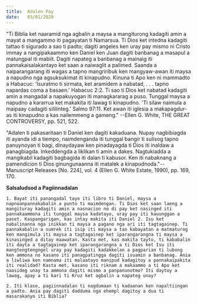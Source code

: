 ```yaml
---
title:  Adalen Pay
date:   03/01/2020
---
```


"Ti Biblia ket naaramid nga agbalin a maysa a mangiturong kadagiti amin a mayat a mangammo iti pagayatan ti Namarsua. Ti Dios ket intedna kadagiti tattao ti sigurado a sao ti padto; dagiti angeles ken uray pay mismo ni Cristo immay a nangipakaammo ken Daniel ken Juan dagiti banbanag a masapul a matungpal iti mabiit. Dagiti napateg a banbanag a mainaig iti pannakaisalakantayo ket saan a naiwaglit a palimed. Saanda a naiparangarang iti wagas a tapno mangriribuk ken mangyaw-awan iti maysa a napudno nga agsuksukimat iti kinapudno. Kinuna ti Apo ken ni mammadto a Habacuc: 'Isuratmo ti sirmata, ket aramidem a nabatad, . . . tapno napardas coma a basaen.' Habacuc 2:2. Ti sao ti Dios ket nabatad kadagiti amin a mangadal a napakuyogan iti managkararag a puso. Tunggal maysa a napudno a kararrua ket makakita iti lawag ti kinapudno. 'Ti silaw naimula a maipaay cadagiti sililinteg.' Salmo 97:11. Ket awan iti iglesia a makapagdur-as iti kinapudno a kas nailemmeng a gameng." --Ellen G. White, THE GREAT CONTROVERSY, pp. 521, 522.

"Adalen ti pakasaritaan ti Daniel ken dagiti kakaduana. Nupay nagbibiagda iti ayanda idi a tiempo, naimdenganda iti tunggal bangir ti sulisog tapno panuynoyan ti bagi, dinaydayaw ken pinadayagda ti Dios iti inaldaw a panagbiagda. Inkeddengda a liklikan ti amin a dakes. Nagtukiadda a mangikabil kadagiti bagbagida iti dalan ti kabusor. Ken iti nabaknang a pamendicion ti Dios ginungunaanna iti matalek a kinapudnoda."--Manuscript Releases [No. 224], vol. 4 (Ellen G. White Estate, 1990), pp. 169, 170.

**Salsaludsod a Pagiinnadalan**

`1. Bayat iti panangadal tayo iti libro ti Daniel, maysa a napnoanpannakabalin a punto ti maimdengan. Ti Dios ket saan laeng a mangituray kadagiti amin a nasnacion no di pay ket nasinged iti pannakaammona iti tunggal maysa kadatayo, uray pay iti kauunggan a paset. Kaspangarigan, kas intay makita iti Daniel 2. Isu ket nabalinanna nga inikkan ti maysa a pagano nga ari iti tagtagainep. Ti pannakabalin a sumrek iti isip iti maysa a tao kabayatan a matmaturog ken mangimula iti maysa a tagtagainep ket iparangarangna ti maysa a kinasinged a ditay maawatan. Kasta met, kas makita tayto, ti kababalin iti dayta a tagtagainep ket iparangarangna a ti Dios ket Isu iti mangtengtengngel uray pay kadagiti kadakkelan a pagparian ti lubong ken ammona no kasano iti panagpatingga dagiti isuamin a banbanag. Ania a liwliwa ken namnama iti malaatayo manipud kadagitoy a pannakaipakita iti realidad? Kasta met, kasano iti riknam a makaammo a ti Apo ket naasideg unay ta ammona dagiti mismo a panpanunotmo? Iti daytoy a lawag, apay a ti kari ti Kruz ket agbalin a napateg unay?`

`2. Iti klase, pagiinnadalan ti nagdumaan ti kadaanan ken napaltiingan a padto. Ania pay dagiti dadduma nga ehempl dagitoy a dua ti masarakanyo iti Biblia?`